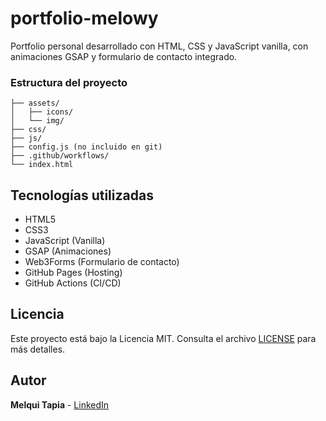 # portfolio-melowy

Portfolio personal desarrollado con HTML, CSS y JavaScript vanilla, con animaciones GSAP y formulario de contacto integrado.

### Estructura del proyecto

```
├── assets/
│   ├── icons/
│   └── img/
├── css/
├── js/
├── config.js (no incluido en git)
├── .github/workflows/
└── index.html
```

## Tecnologías utilizadas

- HTML5
- CSS3
- JavaScript (Vanilla)
- GSAP (Animaciones)
- Web3Forms (Formulario de contacto)
- GitHub Pages (Hosting)
- GitHub Actions (CI/CD)


## Licencia

Este proyecto está bajo la Licencia MIT. Consulta el archivo [LICENSE](LICENSE) para más detalles.

## Autor

**Melqui Tapia** - [LinkedIn](https://linkedin.com/in/tuusuario)